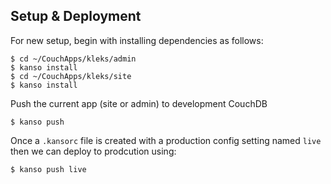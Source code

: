 Setup & Deployment
------------------

For new setup, begin with installing dependencies as follows:

    $ cd ~/CouchApps/kleks/admin
    $ kanso install
    $ cd ~/CouchApps/kleks/site
    $ kanso install

Push the current app (site or admin) to development CouchDB

    $ kanso push

Once a `.kansorc` file is created with a production config setting named `live` then we can deploy to prodcution using:

    $ kanso push live

